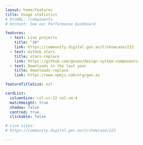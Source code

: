 ```yaml
---
layout: home/features
title: Usage statistics
# btnURL: /components
# btntext: See our Performance Dashboard

features:
  - text: Live projects
    title: "39"
    link: https://community.digital.gov.au/t/showcase/222
  - text: GitHub stars
    title: stars-replace
    link: https://github.com/govau/design-system-components
  - text: Downloads in the last year
    title: downloads-replace
    link: https://www.npmjs.com/org/gov.au

featureTitleSize: xxl

cardList:
  columnSize: col-xs-12 col-sm-4
  matchHeight: true
  shadow: false
  centred: true
  clickable: false

# Live sites:
# https://community.digital.gov.au/t/showcase/222

---
```


